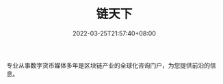 ﻿---
weight: 
title: "链天下"
description: "专业从事数字货币媒体多年是区块链产业的全球化咨询门户，为您提供前沿的信息"
date: 2022-03-25T21:57:40+08:00
lastmod: 2022-03-25T16:45:40+08:00
draft: false
authors: ["Metabd"]
featuredImage: "liantianxia.png"
link: "http://www.4000730138.net/"
tags: ["元宇宙资讯","链天下"]
categories: ["navigation"]
navigation: ["元宇宙资讯"]
lightgallery: true
toc: true
pinned: false
recommend: false
recommend1: false
---
专业从事数字货币媒体多年是区块链产业的全球化咨询门户，为您提供前沿的信息。
